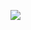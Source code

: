 [<img src="https://wonkawizard34.github.io/brilliance/IMG_0140.png">](https://wonkawizard34.github.io/brilliance/)
